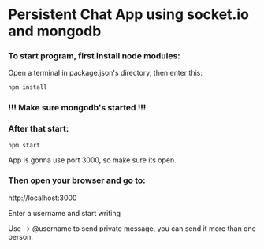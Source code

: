 # Persistent Chat App using socket.io and mongodb

### To start program, first install node modules:

Open a terminal in package.json's directory, then enter this:

```bash
npm install
```

### !!! Make sure mongodb's started !!!

### After that start:


```bash
npm start
```

App is gonna use port 3000, so make sure its open.

### Then open your browser and go to:

http://localhost:3000


Enter a username and start writing

Use--> @username to send private message, you can send it more than one person.



